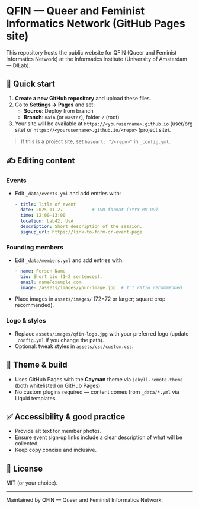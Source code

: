 
# QFIN — Queer and Feminist Informatics Network (GitHub Pages site)

This repository hosts the public website for QFIN (Queer and Feminist Informatics Network) at the Informatics Institute (University of Amsterdam — DILab).

## 🚀 Quick start

1. **Create a new GitHub repository** and upload these files.
2. Go to **Settings → Pages** and set:
   - **Source**: Deploy from branch
   - **Branch**: `main` (or `master`), folder `/` (root)
3. Your site will be available at `https://<yourusername>.github.io` (user/org site) or `https://<yourusername>.github.io/<repo>` (project site).

> If this is a project site, set `baseurl: "/<repo>"` in `_config.yml`.

## ✍️ Editing content

### Events
- Edit `_data/events.yml` and add entries with:
  ```yaml
  - title: Title of event
    date: 2025-11-27           # ISO format (YYYY-MM-DD)
    time: 12:00–13:00
    location: Lab42, UvA
    description: Short description of the session.
    signup_url: https://link-to-form-or-event-page
  ```

### Founding members
- Edit `_data/members.yml` and add entries with:
  ```yaml
  - name: Person Name
    bio: Short bio (1–2 sentences).
    email: name@example.com
    image: /assets/images/your-image.jpg  # 1:1 ratio recommended
  ```
- Place images in `assets/images/` (72×72 or larger; square crop recommended).

### Logo & styles
- Replace `assets/images/qfin-logo.jpg` with your preferred logo (update `_config.yml` if you change the path).
- Optional: tweak styles in `assets/css/custom.css`.

## 🧰 Theme & build
- Uses GitHub Pages with the **Cayman** theme via `jekyll-remote-theme` (both whitelisted on GitHub Pages).
- No custom plugins required — content comes from `_data/*.yml` via Liquid templates.

## ✅ Accessibility & good practice
- Provide alt text for member photos.
- Ensure event sign‑up links include a clear description of what will be collected.
- Keep copy concise and inclusive.

## 📄 License
MIT (or your choice).

---

Maintained by QFIN — Queer and Feminist Informatics Network.
